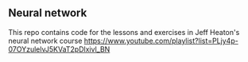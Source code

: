 ## Neural network

This repo contains code for the lessons and exercises in Jeff Heaton's neural network course https://www.youtube.com/playlist?list=PLjy4p-07OYzulelvJ5KVaT2pDlxivl_BN


